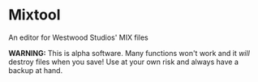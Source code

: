 # Mixtool
An editor for Westwood Studios' MIX files

**WARNING:** This is alpha software. Many functions won't work and it _will_ destroy files when you save! Use at your own risk and always have a backup at hand.
